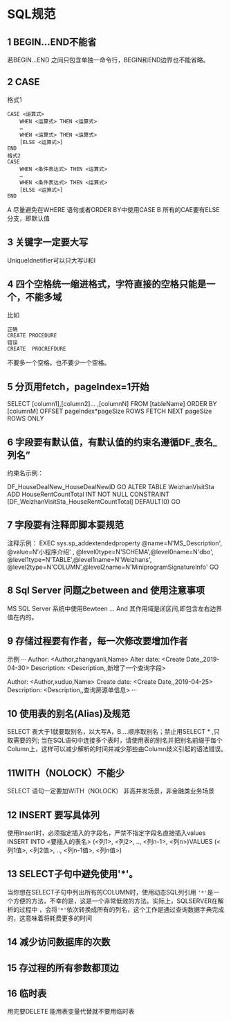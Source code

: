 # SQL规范
## 1 BEGIN…END不能省
若BEGIN…END 之间只包含单独一命令行，BEGIN和END边界也不能省略。
## 2 CASE
格式1
```
CASE <运算式>
    WHEN <运算式> THEN <运算式>
    …
    WHEN <运算式> THEN <运算式>
    [ELSE <运算式>]
END
格式2
CASE
    WHEN <条件表达式> THEN <运算式>
    …
    WHEN <条件表达式> THEN <运算式>
    [ELSE <运算式>]
END
```

A 尽量避免在WHERE 语句或者ORDER BY中使用CASE
B 所有的CAE要有ELSE分支，即默认值

## 3 关键字一定要大写
UniqueIdnetifier可以只大写U和I
## 4 四个空格统一缩进格式，字符直接的空格只能是一个，不能多域
比如 
```
正确
CREATE PROCEDURE
错误
CREATE  PROCREFDURE
```
不要多一个空格。也不要少一个空格。

## 5 分页用fetch，pageIndex=1开始
SELECT [column1],[column2]... ,[columnN]
FROM [tableName]
ORDER BY [columnM]
OFFSET pageIndex*pageSize ROWS
FETCH NEXT pageSize ROWS ONLY

## 6 字段要有默认值，有默认值的约束名遵循DF_表名_列名”

约束名示例：

DF_HouseDealNew_HouseDealNewID
GO
ALTER TABLE WeizhanVisitSta ADD HouseRentCountTotal INT NOT NULL CONSTRAINT [DF_WeizhanVisitSta_HouseRentCountTotal] DEFAULT(0)
GO
## 7 字段要有注释即脚本要规范
注释示例：
EXEC sys.sp_addextendedproperty @name=N'MS_Description', @value=N'小程序介绍' , @level0type=N'SCHEMA',@level0name=N'dbo', @level1type=N'TABLE',@level1name=N'Weizhans', @level2type=N'COLUMN',@level2name=N'MiniprogramSignatureInfo'
GO

##  8 Sql Server 问题之between and 使用注意事项
MS SQL Server 系统中使用Bewteen ... And 其作用域是闭区间,即包含左右边界值在内的。

## 9 存储过程要有作者，每一次修改要增加作者
示例
···
Author:		<Author,zhangyanli,Name>
Alter date: <Create Date,,2019-04-30>
Description:	<Description,,新增了一个查询字段>

Author:		<Author,xuduo,Name>
Create date: <Create Date,,2019-04-25>
Description:	<Description,,查询房源单信息>
···

##  10 使用表的别名(Alias)及规范
SELECT 表大于1就要取别名，以大写A，B....顺序取别名；禁止用SELECT * ,只取需要的列; 
当在SQL语句中连接多个表时，请使用表的别名并把别名前缀于每个Column上，这样可以减少解析的时间并减少那些由Column歧义引起的语法错误。　


##  11WITH（NOLOCK）不能少
SELECT 语句一定要加WITH（NOLOCK）
非高并发场景，非金融类业务场景

##  12 INSERT 要写具体列
使用Insert时，必须指定插入的字段名，严禁不指定字段名直接插入values
INSERT INTO <要插入的表名>
(<列1>, <列2>, .., <列n-1>, <列n>)VALUES 
(<列1值>, <列2值>, .., <列n-1值>, <列n值>)


## 13 SELECT子句中避免使用'*'。

当你想在SELECT子句中列出所有的COLUMN时，使用动态SQL列引用
`'*'`是一个方便的方法，不幸的是，这是一个非常低效的方法。实际上，SQLSERVER在解析的过程中
，会将`'*'`依次转换成所有的列名，这个工作是通过查询数据字典完成的，这意味着将耗费更多的时间

## 14 减少访问数据库的次数
## 15 存过程的所有参数都顶边
## 16 临时表
用完要DELETE
能用表变量代替就不要用临时表




